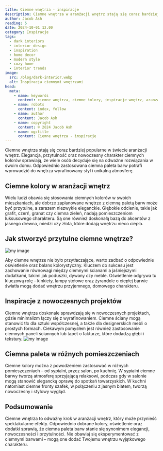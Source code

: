 ```yaml
---
title: Ciemne wnętrza - inspiracje
description: Ciemne wnętrza w aranżacji wnętrz stają się coraz bardziej popularne. Odkryj inspiracje, które pomogą stworzyć eleganckie, nowoczesne i przytulne wnętrza.
author: Jacob Ash
reading: 5
date: 2024-10-01 12.00
category: Inspiracje
tags:
  - dark interiors
  - interior design
  - inspiration
  - home decor
  - modern style
  - cozy home
  - interior trends
image:
  src: /blog/dark-interior.webp
  alt: Inspiracja ciemnymi wnętrzami
head:
  meta:
    - name: keywords
      content: ciemne wnętrza, ciemne kolory, inspiracje wnętrz, aranżacja wnętrz
    - name: robots
      content: index, follow
    - name: author
      content: Jacob Ash
    - name: copyright
      content: © 2024 Jacob Ash
    - name: og:title
      content: Ciemne wnętrza - inspiracje
---
```


Ciemne wnętrza stają się coraz bardziej popularne w świecie aranżacji wnętrz. Elegancja, przytulność oraz nowoczesny charakter ciemnych kolorów sprawiają, że wiele osób decyduje się na odważne rozwiązania w swoim domu. Odpowiednio zastosowana ciemna paleta barw potrafi wprowadzić do wnętrza wyrafinowany styl i unikalną atmosferę.

## Ciemne kolory w aranżacji wnętrz

Wielu ludzi obawia się stosowania ciemnych kolorów w swoich mieszkaniach, ale dobrze zaplanowane wnętrze z ciemną paletą barw może być przytulne, a zarazem niezwykle eleganckie. Głębokie odcienie, takie jak grafit, czerń, granat czy ciemna zieleń, nadają pomieszczeniom luksusowego charakteru. Są one również doskonałą bazą do akcentów z jasnego drewna, miedzi czy złota, które dodają wnętrzu nieco ciepła.

## Jak stworzyć przytulne ciemne wnętrze?

![my image](/blog/dark-interior-2.webp)

Aby ciemne wnętrze nie było przytłaczające, warto zadbać o odpowiednie oświetlenie oraz balans kolorystyczny. Kluczem do sukcesu jest zachowanie równowagi między ciemnymi ścianami a jaśniejszymi dodatkami, takimi jak poduszki, dywany czy meble. Oświetlenie odgrywa tu kluczową rolę – kinkiety, lampy stołowe oraz żyrandole o ciepłej barwie światła mogą dodać wnętrzu przyjemnego, domowego charakteru.

## Inspiracje z nowoczesnych projektów

Ciemne wnętrza doskonale sprawdzają się w nowoczesnych projektach, gdzie minimalizm łączy się z wyrafinowaniem. Ciemne ściany mogą stanowić tło dla sztuki współczesnej, a także dla designerskich mebli o prostych formach. Ciekawym pomysłem jest również zastosowanie ciemnych paneli ściannych lub tapet o fakturze, które dodadzą głębi i tekstury.
![my image](/blog/dark-interior-3.webp)

## Ciemna paleta w różnych pomieszczeniach

Ciemne kolory można z powodzeniem zastosować w różnych pomieszczeniach – od sypialni, przez salon, po kuchnię. W sypialni ciemne barwy tworzą atmosferę sprzyjającą relaksowi, podczas gdy w salonie mogą stanowić elegancką oprawę do spotkań towarzyskich. W kuchni natomiast ciemne fronty szafek, w połączeniu z jasnym blatem, tworzą nowoczesny i stylowy wygląd.

## Podsumowanie

Ciemne wnętrza to odważny krok w aranżacji wnętrz, który może przynieść spektakularne efekty. Odpowiednio dobrane kolory, oświetlenie oraz dodatki sprawią, że ciemna paleta barw stanie się synonimem elegancji, nowoczesności i przytulności. Nie obawiaj się eksperymentować z ciemnymi barwami – mogą one dodać Twojemu wnętrzu wyjątkowego charakteru.
